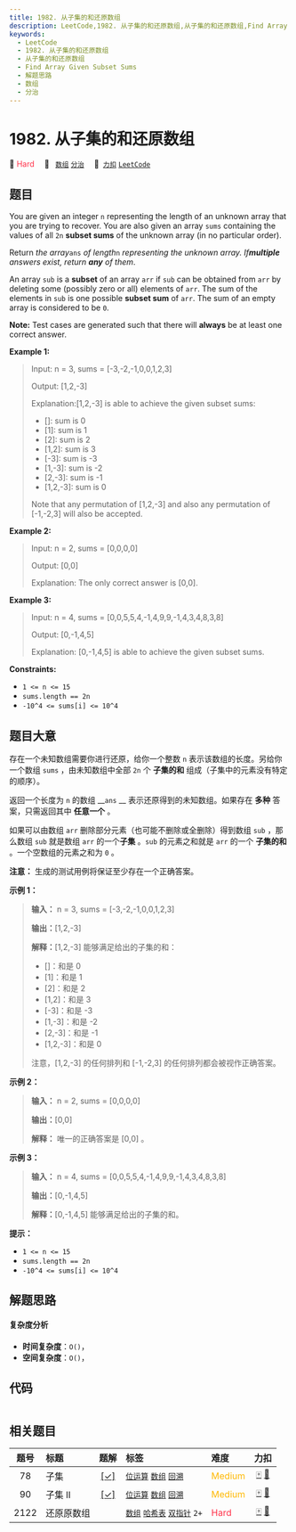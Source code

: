 ```yaml
---
title: 1982. 从子集的和还原数组
description: LeetCode,1982. 从子集的和还原数组,从子集的和还原数组,Find Array Given Subset Sums,解题思路,数组,分治
keywords:
  - LeetCode
  - 1982. 从子集的和还原数组
  - 从子集的和还原数组
  - Find Array Given Subset Sums
  - 解题思路
  - 数组
  - 分治
---
```


# 1982. 从子集的和还原数组

🔴 <font color=#ff334b>Hard</font>&emsp; 🔖&ensp; [`数组`](/tag/array.md) [`分治`](/tag/divide-and-conquer.md)&emsp; 🔗&ensp;[`力扣`](https://leetcode.cn/problems/find-array-given-subset-sums) [`LeetCode`](https://leetcode.com/problems/find-array-given-subset-sums)

## 题目

You are given an integer `n` representing the length of an unknown array that
you are trying to recover. You are also given an array `sums` containing the
values of all `2n` **subset sums** of the unknown array (in no particular
order).

Return _the array_`ans` _of length_`n` _representing the unknown array.
If**multiple** answers exist, return **any** of them_.

An array `sub` is a **subset** of an array `arr` if `sub` can be obtained from
`arr` by deleting some (possibly zero or all) elements of `arr`. The sum of
the elements in `sub` is one possible **subset sum** of `arr`. The sum of an
empty array is considered to be `0`.

**Note:** Test cases are generated such that there will **always** be at least
one correct answer.



**Example 1:**

> Input: n = 3, sums = [-3,-2,-1,0,0,1,2,3]
> 
> Output: [1,2,-3]
> 
> Explanation:[1,2,-3] is able to achieve the given subset sums:
> - []: sum is 0
> - [1]: sum is 1
> - [2]: sum is 2
> - [1,2]: sum is 3
> - [-3]: sum is -3
> - [1,-3]: sum is -2
> - [2,-3]: sum is -1
> - [1,2,-3]: sum is 0
> 
> Note that any permutation of [1,2,-3] and also any permutation of [-1,-2,3] will also be accepted.

**Example 2:**

> Input: n = 2, sums = [0,0,0,0]
> 
> Output: [0,0]
> 
> Explanation: The only correct answer is [0,0].

**Example 3:**

> Input: n = 4, sums = [0,0,5,5,4,-1,4,9,9,-1,4,3,4,8,3,8]
> 
> Output: [0,-1,4,5]
> 
> Explanation: [0,-1,4,5] is able to achieve the given subset sums.

**Constraints:**

  * `1 <= n <= 15`
  * `sums.length == 2n`
  * `-10^4 <= sums[i] <= 10^4`


## 题目大意

存在一个未知数组需要你进行还原，给你一个整数 `n` 表示该数组的长度。另给你一个数组 `sums` ，由未知数组中全部 `2n` 个 **子集的和**
组成（子集中的元素没有特定的顺序）。

返回一个长度为 `n` 的数组 __`ans` __ 表示还原得到的未知数组。如果存在 **多种** 答案，只需返回其中 **任意一个** 。

如果可以由数组 `arr` 删除部分元素（也可能不删除或全删除）得到数组 `sub` ，那么数组 `sub` 就是数组 `arr` 的一个**子集**
。`sub` 的元素之和就是 `arr` 的一个 **子集的和** 。一个空数组的元素之和为 `0` 。

**注意：** 生成的测试用例将保证至少存在一个正确答案。



**示例 1：**

> 
> 
> 
> 
> 
> **输入：** n = 3, sums = [-3,-2,-1,0,0,1,2,3]
> 
> **输出：**[1,2,-3]
> 
> **解释：**[1,2,-3] 能够满足给出的子集的和：
> - []：和是 0
> - [1]：和是 1
> - [2]：和是 2
> - [1,2]：和是 3
> - [-3]：和是 -3
> - [1,-3]：和是 -2
> - [2,-3]：和是 -1
> - [1,2,-3]：和是 0
> 
> 注意，[1,2,-3] 的任何排列和 [-1,-2,3] 的任何排列都会被视作正确答案。
> 
> 

**示例 2：**

> 
> 
> 
> 
> 
> **输入：** n = 2, sums = [0,0,0,0]
> 
> **输出：**[0,0]
> 
> **解释：** 唯一的正确答案是 [0,0] 。
> 
> 

**示例 3：**

> 
> 
> 
> 
> 
> **输入：** n = 4, sums = [0,0,5,5,4,-1,4,9,9,-1,4,3,4,8,3,8]
> 
> **输出：**[0,-1,4,5]
> 
> **解释：**[0,-1,4,5] 能够满足给出的子集的和。
> 
> 



**提示：**

  * `1 <= n <= 15`
  * `sums.length == 2n`
  * `-10^4 <= sums[i] <= 10^4`


## 解题思路

#### 复杂度分析

- **时间复杂度**：`O()`，
- **空间复杂度**：`O()`，

## 代码

```javascript

```

## 相关题目

<!-- prettier-ignore -->
| 题号 | 标题 | 题解 | 标签 | 难度 | 力扣 |
| :------: | :------ | :------: | :------ | :------ | :------: |
| 78 | 子集 | [[✓]](/problem/0078.md) |  [`位运算`](/tag/bit-manipulation.md) [`数组`](/tag/array.md) [`回溯`](/tag/backtracking.md) | <font color=#ffb800>Medium</font> | [🀄️](https://leetcode.cn/problems/subsets) [🔗](https://leetcode.com/problems/subsets) |
| 90 | 子集 II | [[✓]](/problem/0090.md) |  [`位运算`](/tag/bit-manipulation.md) [`数组`](/tag/array.md) [`回溯`](/tag/backtracking.md) | <font color=#ffb800>Medium</font> | [🀄️](https://leetcode.cn/problems/subsets-ii) [🔗](https://leetcode.com/problems/subsets-ii) |
| 2122 | 还原原数组 |  |  [`数组`](/tag/array.md) [`哈希表`](/tag/hash-table.md) [`双指针`](/tag/two-pointers.md) `2+` | <font color=#ff334b>Hard</font> | [🀄️](https://leetcode.cn/problems/recover-the-original-array) [🔗](https://leetcode.com/problems/recover-the-original-array) |
